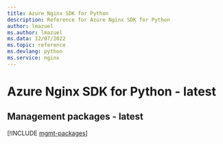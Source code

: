 ```yaml
---
title: Azure Nginx SDK for Python
description: Reference for Azure Nginx SDK for Python
author: lmazuel
ms.author: lmazuel
ms.data: 12/07/2022
ms.topic: reference
ms.devlang: python
ms.service: nginx
---
```

# Azure Nginx SDK for Python - latest

## Management packages - latest
[!INCLUDE [mgmt-packages](nginx-mgmt-index.md)]